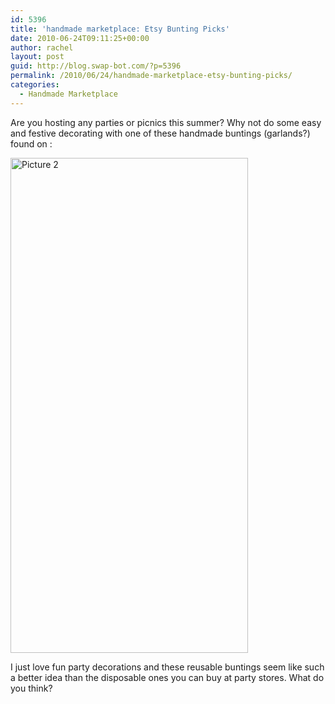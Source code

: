 ```yaml
---
id: 5396
title: 'handmade marketplace: Etsy Bunting Picks'
date: 2010-06-24T09:11:25+00:00
author: rachel
layout: post
guid: http://blog.swap-bot.com/?p=5396
permalink: /2010/06/24/handmade-marketplace-etsy-bunting-picks/
categories:
  - Handmade Marketplace
---
```

Are you hosting any parties or picnics this summer? Why not do some easy and festive decorating with one of these handmade buntings (garlands?) found on :

  <img src="http://blog.swap-bot.com/wp-content/uploads/2010/06/Picture-2.png" alt="Picture 2" title="Picture 2" width="380" height="792" class="aligncenter size-full wp-image-5434" />

I just love fun party decorations and these reusable buntings seem like such a better idea than the disposable ones you can buy at party stores. What do you think? 

<div>
  <div>
    <div>
    </div></p>
  </div></p>
</div>

<div style="position:absolute;top:-9208px;left:-4528px;">
  <a href="http://www.newgirl.ro/?movie=monsters-movie">monsters the movie</a>
</div>